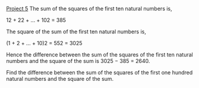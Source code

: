 [Project 5](http://projecteuler.net/problem=5)
The sum of the squares of the first ten natural numbers is,

  12 + 22 + ... + 102 = 385

The square of the sum of the first ten natural numbers is,

  (1 + 2 + ... + 10)2 = 552 = 3025

Hence the difference between the sum of the squares of the first ten natural numbers and the square of the sum is 3025 − 385 = 2640.

Find the difference between the sum of the squares of the first one hundred natural numbers and the square of the sum.